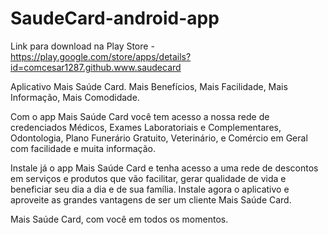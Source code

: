 # SaudeCard-android-app
Link para download na Play Store - https://play.google.com/store/apps/details?id=comcesar1287.github.www.saudecard

Aplicativo Mais Saúde Card. Mais Benefícios, Mais Facilidade, Mais Informação, Mais Comodidade. 

Com o app Mais Saúde Card você tem acesso a nossa rede de credenciados Médicos, Exames Laboratoriais e Complementares, Odontologia, Plano Funerário Gratuito, Veterinário, e Comércio em Geral com facilidade e muita informação. 

Instale já o app Mais Saúde Card e tenha acesso a uma rede de descontos em serviços e produtos que vão facilitar, gerar qualidade de vida e beneficiar seu dia a dia e de sua família. Instale agora o aplicativo e aproveite as grandes vantagens de ser um cliente Mais Saúde Card.

Mais Saúde Card, com você em todos os momentos.
